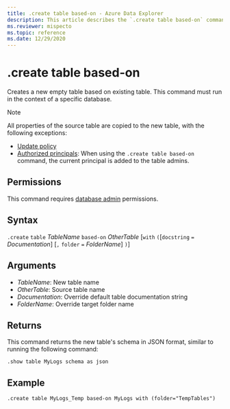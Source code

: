 ```yaml
---
title: .create table based-on - Azure Data Explorer
description: This article describes the `.create table based-on` command in Azure Data Explorer
ms.reviewer: mispecto
ms.topic: reference
ms.date: 12/29/2020
---
```

# .create table based-on

Creates a new empty table based on existing table. This command must run in the context of a specific database.

> [!NOTE]
> All properties of the source table are copied to the new table, with the following exceptions:
> * [Update policy](updatepolicy.md)
> * [Authorized principals](security-roles.md): When using the `.create table based-on` command, the current principal is added to the table admins.

## Permissions

This command requires [database admin](access-control/role-based-authorization.md) permissions.

## Syntax

`.create` `table` *TableName* `based-on` *OtherTable*  [`with` `(`[`docstring` `=` *Documentation*] [`,` `folder` `=` *FolderName*] `)`]

## Arguments

* *TableName*: New table name
* *OtherTable*: Source table name
* *Documentation*: Override default table documentation string
* *FolderName*: Override target folder name

## Returns

This command returns the new table's schema in JSON format, similar to running the following command:

```kusto
.show table MyLogs schema as json
```

## Example

```kusto
.create table MyLogs_Temp based-on MyLogs with (folder="TempTables")
```

